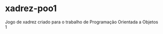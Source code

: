 xadrez-poo1
===========

Jogo de xadrez criado para o trabalho de Programação Orientada a Objetos 1
